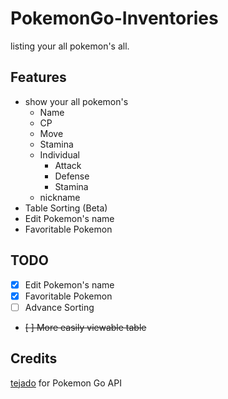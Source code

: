 # PokemonGo-Inventories

listing your all pokemon's all.

## Features

- show your all pokemon's
  - Name
  - CP
  - Move
  - Stamina
  - Individual
    - Attack
    - Defense
    - Stamina
  - nickname
- Table Sorting (Beta)
- Edit Pokemon's name
- Favoritable Pokemon

## TODO

- [x] Edit Pokemon's name
- [x] Favoritable Pokemon
- [ ] Advance Sorting
- ~~[ ] More easily viewable table~~

## Credits

[tejado](https://github.com/tejado/pgoapi/) for Pokemon Go API
